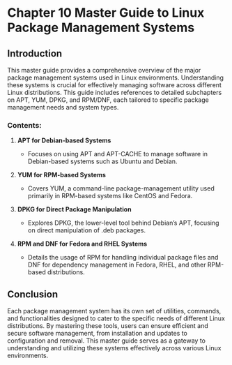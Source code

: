 
# Chapter 10 Master Guide to Linux Package Management Systems

## Introduction
This master guide provides a comprehensive overview of the major package management systems used in Linux environments. Understanding these systems is crucial for effectively managing software across different Linux distributions. This guide includes references to detailed subchapters on APT, YUM, DPKG, and RPM/DNF, each tailored to specific package management needs and system types.

### Contents:
1. **APT for Debian-based Systems**
   - Focuses on using APT and APT-CACHE to manage software in Debian-based systems such as Ubuntu and Debian.

2. **YUM for RPM-based Systems**
   - Covers YUM, a command-line package-management utility used primarily in RPM-based systems like CentOS and Fedora.

3. **DPKG for Direct Package Manipulation**
   - Explores DPKG, the lower-level tool behind Debian’s APT, focusing on direct manipulation of .deb packages.

4. **RPM and DNF for Fedora and RHEL Systems**
   - Details the usage of RPM for handling individual package files and DNF for dependency management in Fedora, RHEL, and other RPM-based distributions.

## Conclusion
Each package management system has its own set of utilities, commands, and functionalities designed to cater to the specific needs of different Linux distributions. By mastering these tools, users can ensure efficient and secure software management, from installation and updates to configuration and removal. This master guide serves as a gateway to understanding and utilizing these systems effectively across various Linux environments.
